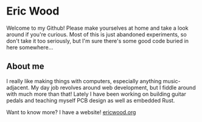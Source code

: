 # Eric Wood

Welcome to my Github! Please make yourselves at home and take a look around if you're curious. Most of this is just abandoned experiments, so don't take it too seriously, but I'm sure there's some good code buried in here somewhere...

## About me

I really like making things with computers, especially anything music-adjacent. My day job revolves around web development, but I fiddle around with much more than that! Lately I have been working on building guitar pedals and teaching myself PCB design as well as embedded Rust.

Want to know more? I have a website! [ericwood.org](https://ericwood.org)

